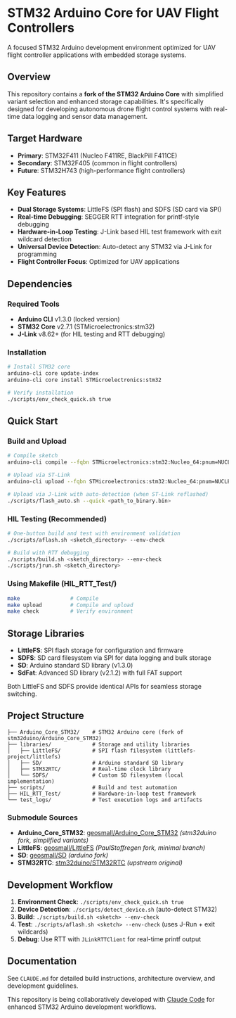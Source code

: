 # STM32 Arduino Core for UAV Flight Controllers

A focused STM32 Arduino development environment optimized for UAV flight controller applications with embedded storage systems.

## Overview

This repository contains a **fork of the STM32 Arduino Core** with simplified variant selection and enhanced storage capabilities. It's specifically designed for developing autonomous drone flight control systems with real-time data logging and sensor data management.

## Target Hardware

- **Primary**: STM32F411 (Nucleo F411RE, BlackPill F411CE)
- **Secondary**: STM32F405 (common in flight controllers)
- **Future**: STM32H743 (high-performance flight controllers)

## Key Features

- **Dual Storage Systems**: LittleFS (SPI flash) and SDFS (SD card via SPI)
- **Real-time Debugging**: SEGGER RTT integration for printf-style debugging
- **Hardware-in-Loop Testing**: J-Link based HIL test framework with exit wildcard detection
- **Universal Device Detection**: Auto-detect any STM32 via J-Link for programming
- **Flight Controller Focus**: Optimized for UAV applications

## Dependencies

### Required Tools
- **Arduino CLI** v1.3.0 (locked version)
- **STM32 Core** v2.7.1 (STMicroelectronics:stm32)
- **J-Link** v8.62+ (for HIL testing and RTT debugging)

### Installation
```bash
# Install STM32 core
arduino-cli core update-index
arduino-cli core install STMicroelectronics:stm32

# Verify installation
./scripts/env_check_quick.sh true
```

## Quick Start

### Build and Upload
```bash
# Compile sketch
arduino-cli compile --fqbn STMicroelectronics:stm32:Nucleo_64:pnum=NUCLEO_F411RE <sketch_directory>

# Upload via ST-Link
arduino-cli upload --fqbn STMicroelectronics:stm32:Nucleo_64:pnum=NUCLEO_F411RE <sketch_directory>

# Upload via J-Link with auto-detection (when ST-Link reflashed)
./scripts/flash_auto.sh --quick <path_to_binary.bin>
```

### HIL Testing (Recommended)
```bash
# One-button build and test with environment validation
./scripts/aflash.sh <sketch_directory> --env-check

# Build with RTT debugging
./scripts/build.sh <sketch_directory> --env-check
./scripts/jrun.sh <sketch_directory>
```

### Using Makefile (HIL_RTT_Test/)
```bash
make                # Compile
make upload         # Compile and upload
make check          # Verify environment
```

## Storage Libraries

- **LittleFS**: SPI flash storage for configuration and firmware
- **SDFS**: SD card filesystem via SPI for data logging and bulk storage  
- **SD**: Arduino standard SD library (v1.3.0)
- **SdFat**: Advanced SD library (v2.1.2) with full FAT support

Both LittleFS and SDFS provide identical APIs for seamless storage switching.

## Project Structure

```
├── Arduino_Core_STM32/    # STM32 Arduino core (fork of stm32duino/Arduino_Core_STM32)
├── libraries/             # Storage and utility libraries
│   ├── LittleFS/          # SPI flash filesystem (littlefs-project/littlefs)
│   ├── SD/                # Arduino standard SD library
│   ├── STM32RTC/          # Real-time clock library
│   └── SDFS/              # Custom SD filesystem (local implementation)
├── scripts/               # Build and test automation
├── HIL_RTT_Test/          # Hardware-in-loop test framework
└── test_logs/             # Test execution logs and artifacts
```

### Submodule Sources
- **Arduino_Core_STM32**: [geosmall/Arduino_Core_STM32](https://github.com/geosmall/Arduino_Core_STM32) *(stm32duino fork, simplified variants)*
- **LittleFS**: [geosmall/LittleFS](https://github.com/geosmall/LittleFS) *(PaulStoffregen fork, minimal branch)*
- **SD**: [geosmall/SD](https://github.com/geosmall/SD) *(arduino fork)*
- **STM32RTC**: [stm32duino/STM32RTC](https://github.com/stm32duino/STM32RTC) *(upstream original)*

## Development Workflow

1. **Environment Check**: `./scripts/env_check_quick.sh true`
2. **Device Detection**: `./scripts/detect_device.sh` (auto-detect STM32)
3. **Build**: `./scripts/build.sh <sketch> --env-check`
4. **Test**: `./scripts/aflash.sh <sketch> --env-check` (uses J-Run + exit wildcards)
5. **Debug**: Use RTT with `JLinkRTTClient` for real-time printf output

## Documentation

See `CLAUDE.md` for detailed build instructions, architecture overview, and development guidelines.

This repository is being collaboratively developed with [Claude Code](https://claude.ai/code) for enhanced STM32 Arduino development workflows.
